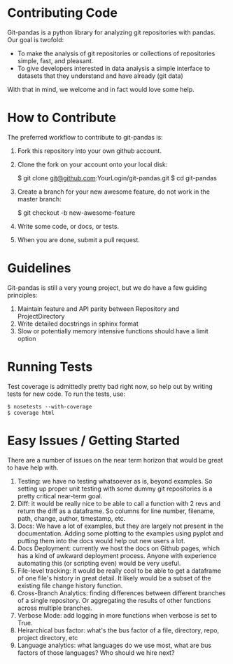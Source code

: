 Contributing Code
=================

Git-pandas is a python library for analyzing git repositories with pandas.  Our goal is twofold:

 * To make the analysis of git repositories or collections of repositories simple, fast, and pleasant.
 * To give developers interested in data analysis a simple interface to datasets that they understand and have already (git data) 
 
With that in mind, we welcome and in fact would love some help.

How to Contribute
=================

The preferred workflow to contribute to git-pandas is:

 1. Fork this repository into your own github account.
 2. Clone the fork on your account onto your local disk:
 
    $ git clone git@github.com:YourLogin/git-pandas.git
    $ cd git-pandas
    
 3. Create a branch for your new awesome feature, do not work in the master branch:
 
    $ git checkout -b new-awesome-feature
    
 4. Write some code, or docs, or tests.
 5. When you are done, submit a pull request.
 
Guidelines
==========

Git-pandas is still a very young project, but we do have a few guiding principles:

 1. Maintain feature and API parity between Repository and ProjectDirectory
 2. Write detailed docstrings in sphinx format
 3. Slow or potentially memory intensive functions should have a limit option

Running Tests
=============

Test coverage is admittedly pretty bad right now, so help out by writing tests for new code. To run the tests, use:

    $ nosetests --with-coverage
    $ coverage html
    
Easy Issues / Getting Started
=============================

There are a number of issues on the near term horizon that would be great to have help with.

 1. Testing: we have no testing whatsoever as is, beyond examples. So setting up proper unit testing with some dummy git repositories is a pretty critical near-term goal.
 2. Diff: it would be really nice to be able to call a function with 2 revs and return the diff as a dataframe. So columns for line number, filename, path, change, author, timestamp, etc. 
 3. Docs: We have a lot of examples, but they are largely not present in the documentation.  Adding some plotting to the examples using pyplot and putting them into the docs would help out new users a lot.
 4. Docs Deployment: currently we host the docs on Github pages, which has a kind of awkward deployment process. Anyone with experience automating this (or scripting even) would be very useful.
 5. File-level tracking: it would be really cool to be able to get a dataframe of one file's history in great detail. It likely would be a subset of the existing file change history function.
 7. Cross-Branch Analytics: finding differences between different branches of a single repository. Or aggregating the  results of other functions across multiple branches.
 8. Verbose Mode: add logging in more functions when verbose is set to True.
 9. Heirarchical bus factor: what's the bus factor of a file, directory, repo, project directory, etc
 10. Language analytics: what languages do we use most, what are bus factors of those languages? Who should we hire next?